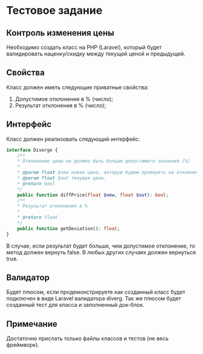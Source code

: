 # Тестовое задание
## Контроль изменения цены

Необходимо создать класс на PHP (Laravel), который будет валидировать наценку/скидку между текущей ценой и предыдущей.

## Свойства

Класс должен иметь следующие приватные свойства:
1. Допустимое отклонение в % (число);
2. Результат отклонения в % (число);


## Интерфейс
Класс должен реализовать следующий интерфейс: 
```php
interface Diverge { 
    /** 
    * Отклонение цены не должно быть больше допустимого значения (%) 
    * 
    * @param float $new новая цена, которую будем проверять на отклонение. 
    * @param float $out текущая цена. 
    * @return bool 
    */ 
    public function diffPrice(float $new, float $out): bool; 
    /** 
    * Результат отклонения в % 
    * 
    * @return float 
    */ 
    public function getDeviation(): float; 
}
```

В случае, если результат будет больше, чем допустимое отклонение, то метод должен вернуть false. В любых других случаях должен вернуться true.

## Валидатор
Будет плюсом, если продемонстрируете как созданный класс будет подключен в виде Laravel валидатора diverg. Так же плюсом будет созданный тест для класса и заполненный док-блок.
   
## Примечание
Достаточно прислать только файлы классов и тестов (не весь фреймворк).